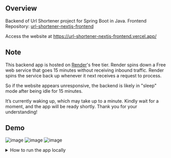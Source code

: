 ## Overview
Backend of Url Shortener project for Spring Boot in Java. Frontend Repository: [url-shortener-nextjs-frontend](https://github.com/SnehanjanChatterjee/url-shortener-nextjs-frontend)

Access the website at https://url-shortener-nextjs-frontend.vercel.app/

## Note
This backend app is hosted on [Render](https://www.render.com)'s free tier. Render spins down a Free web service that goes 15 minutes without receiving inbound traffic. 
Render spins the service back up whenever it next receives a request to process.

So if the website appears unresponsive, the backend is likely in "sleep" mode after being idle for 15 minutes.

It’s currently waking up, which may take up to a minute. Kindly wait for a moment, and the app will be ready shortly. Thank you for your understanding!

## Demo
![image](https://github.com/user-attachments/assets/45ab9fcd-c291-4640-b0c6-9c22aa41b4c9)
![image](https://github.com/user-attachments/assets/93caf0e1-2439-41a1-839a-36d0e1f744a2)
![image](https://github.com/user-attachments/assets/b983a3b0-4ee7-409b-a3ce-23791a5037ad)

<details>

<summary>
How to run the app locally
</summary>

## Prerequisites

1. **JDK 21+** - Make sure you have Java 21 or later installed.
2. **Gradle** - The project uses Gradle as the build tool. If you don't have it installed, follow the instructions [here](https://gradle.org/install/).
3. **Git** - Required for version control and deployment.

## Fork and Clone the Repository

### Fork the Repository
Click the <b>Fork</b> button at the top right to create a copy of the repository under your own GitHub account.

### Clone the Forked Repository
Use the following commands to clone the repository and navigate to its directory:

```
git clone https://github.com/yourusername/url-shortener-java-backend.git
cd url-shortener-java-backend
```

## Set up the Environment
Create a .env file in the root directory of the project.
Example .env file:

```
BACKEND_CLOUD_BASE_URL=<add-url-of-hosted-backend-service>
FRONTEND_LOCAL_BASE_URL=<add-url-of-localhost-frontend-service i.e http://localhost:3000>
FRONTEND_CLOUD_BASE_URL=<add-url-of-hosted-frontend-service-main-domain>
FRONTEND_CLOUD_BASE_URL_2=<add-url-of-hosted-frontend-service-domain2> [Optional]
FRONTEND_CLOUD_BASE_URL_3=<add-url-of-hosted-frontend-service-domain3> [Optional]
```

Add the .env file to .gitignore to avoid committing sensitive information.

```bash
git rm --cached .env
echo ".env" >> .gitignore
```

## Build the Project Using Gradle

To build the project, run:

```bash
./gradlew clean build
```
This will compile the code and package it into a JAR file.

## Run the Project Locally
To run the project locally, go to UrlShortenerJavaBackendApplication file and run it or you can use the following command:

```bash
./gradlew bootRun
```
The application will start on http://localhost:8080

## Access the Health Check Endpoint
To verify the application's health status, navigate to the following URL in your browser or API client: http://localhost:8080/actuator/health

This will return a JSON response indicating whether the application is running correctly.

## Deploy to Render
Follow these steps to deploy your Spring Boot application to Render:

[![Hosting Springboot App on render.com](https://img.youtube.com/vi/p3AIecyvok4/0.jpg)](https://www.youtube.com/watch?v=p3AIecyvok4)

</details
